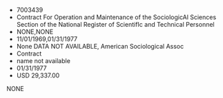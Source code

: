 * 7003439
* Contract For Operation and Maintenance of the     SociologicAl Sciences Section of the National     Register of ScientifIc and Technical Personnel
* NONE,NONE
* 11/01/1969,01/31/1977
* None   DATA NOT AVAILABLE, American Sociological Assoc
* Contract
*   name not available
* 01/31/1977
* USD 29,337.00

NONE